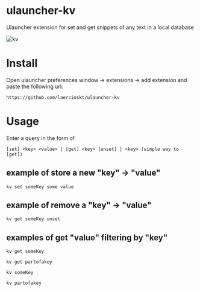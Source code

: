 # ulauncher-kv

Ulauncher extension for set and get snippets of any text in a local database

![kv](kv.gif)

# Install

Open ulauncher preferences window -> extensions -> add extension and paste the following url:

```
https://github.com/laercioskt/ulauncher-kv
```

# Usage

Enter a query in the form of 

```
[set] <key> <value> | [get] <key> [unset] | <key> (simple way to [get])
```


## example of store a new "key" -> "value"

```
kv set someKey some value
```

## example of remove a "key" -> "value"

```
kv get someKey unset
```

## examples of get "value" filtering by "key"

```
kv get someKey
```

```
kv get partofakey
```

```
kv someKey
```

```
kv partofakey
```
